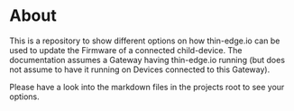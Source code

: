 # About

This is a repository to show different options on how thin-edge.io can be used to update the Firmware of a connected child-device. The documentation assumes a Gateway having thin-edge.io running (but does not assume to have it running on Devices connected to this Gateway). 

Please have a look into the markdown files in the projects root to see your options. 
